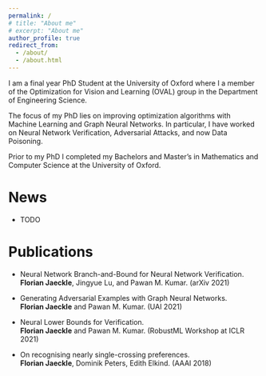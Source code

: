```yaml
---
permalink: /
# title: "About me"
# excerpt: "About me"
author_profile: true
redirect_from: 
  - /about/
  - /about.html
---
```


<!-- # About -->

I am a final year PhD Student at the University of Oxford where I a member of the Optimization for Vision and Learning (OVAL) group in the Department of Engineering Science. 

The focus of my PhD lies on improving optimization algorithms with Machine Learning and Graph Neural Networks. In particular, I have worked on Neural Network Verification, Adversarial Attacks, and now Data Poisoning.

Prior to my PhD I completed my Bachelors and Master’s in Mathematics and Computer Science at the University of Oxford.

# News

- TODO

# Publications
- Neural Network Branch-and-Bound for Neural Network Verification.  
  **Florian Jaeckle**, Jingyue Lu, and Pawan M. Kumar. (arXiv 2021)  

- Generating Adversarial Examples with Graph Neural Networks.  
  **Florian Jaeckle** and Pawan M. Kumar. (UAI 2021)  

- Neural Lower Bounds for Verification.  
  **Florian Jaeckle** and Pawan M. Kumar. (RobustML Workshop at ICLR 2021)  

- On recognising nearly single-crossing preferences.  
  **Florian Jaeckle**, Dominik Peters, Edith Elkind. (AAAI 2018)  

